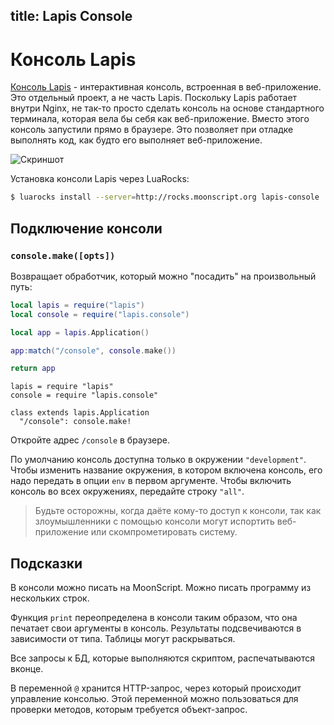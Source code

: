 title: Lapis Console
--
# Консоль Lapis

[Консоль Lapis][1] - интерактивная консоль, встроенная
в веб-приложение. Это отдельный проект, а не часть Lapis.
Поскольку Lapis работает внутри Nginx, не так-то просто
сделать консоль на основе стандартного терминала,
которая вела бы себя как веб-приложение.
Вместо этого консоль запустили прямо в браузере.
Это позволяет при отладке выполнять код, как будто
его выполняет веб-приложение.

![Скриншот](http://leafo.net/dump/lapis_console.png "Скриншот консоли Lapis, в которой работают с объектом.")

Установка консоли Lapis через LuaRocks:

```bash
$ luarocks install --server=http://rocks.moonscript.org lapis-console
```

## Подключение консоли

### `console.make([opts])`

Возвращает обработчик, который можно "посадить" на произвольный путь:

```lua
local lapis = require("lapis")
local console = require("lapis.console")

local app = lapis.Application()

app:match("/console", console.make())

return app
```


```moon
lapis = require "lapis"
console = require "lapis.console"

class extends lapis.Application
  "/console": console.make!
```

Откройте адрес `/console` в браузере.

По умолчанию консоль доступна только
в окружении `"development"`.
Чтобы изменить название окружения, в котором включена
консоль, его надо передать в опции `env` в первом аргументе.
Чтобы включить консоль во всех окружениях,
передайте строку `"all"`.

> Будьте осторожны, когда даёте кому-то доступ к консоли,
> так как злоумышленники с помощью консоли могут
> испортить веб-приложение или скомпрометировать систему.

## Подсказки

В консоли можно писать на MoonScript.
Можно писать программу из нескольких строк.

Функция `print` переопределена в консоли таким образом,
что она печатает свои аргументы в консоль.
Результаты подсвечиваются в зависимости от типа.
Таблицы могут раскрываться.

Все запросы к БД, которые выполняются скриптом,
распечатываются вконце.

В переменной `@` хранится HTTP-запрос,
через который происходит управление консолью.
Этой переменной можно пользоваться для проверки
методов, которым требуется объект-запрос.

[1]: https://github.com/leafo/lapis-console

